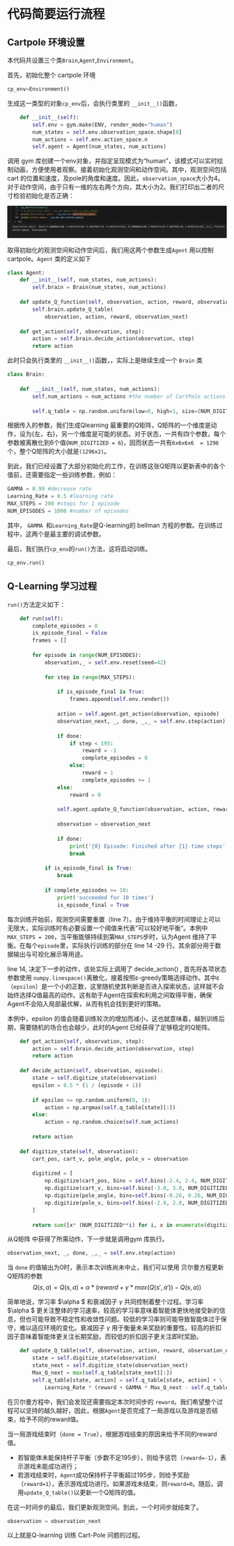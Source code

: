 # 代码简要运行流程

## Cartpole 环境设置

本代码共设置三个类`Brain`,`Agent`,`Environment`。

首先，初始化整个 cartpole 环境

```python
cp_env=Environment()
```

生成这一类型的对象`cp_env`后，会执行类里的 `__init__()`函数，

```python
    def __init__(self):
        self.env = gym.make(ENV, render_mode="human")
        num_states = self.env.observation_space.shape[0] 
        num_actions = self.env.action_space.n 
        self.agent = Agent(num_states, num_actions) 
```

调用 gym 库创建一个env对象，并指定呈现模式为“human”，该模式可以实时绘制动画，方便使用者观察。接着初始化观测空间和动作空间。其中，观测空间包括cart 的位置和速度，及pole的角度和速度。因此，`observation_space`大小为4。对于动作空间，由于只有一维的左右两个方向，其大小为2。我们打印出二者的尺寸检验初始化是否正确：

![f1](.\details_fig\f1.png)

取得初始化的观测空间和动作空间后，我们用这两个参数生成`Agent` 用以控制 cartpole。`Agent` 类的定义如下

```python
class Agent:
    def __init__(self, num_states, num_actions):
        self.brain = Brain(num_states, num_actions)
    
    def update_Q_function(self, observation, action, reward, observation_next):
        self.brain.update_Q_table(
            observation, action, reward, observation_next)
 
    def get_action(self, observation, step):
        action = self.brain.decide_action(observation, step)
        return action
```

此时只会执行类里的 `__init__()`函数，，实际上是继续生成一个 `Brain` 类

```python
class Brain:
    
    def  __init__(self, num_states, num_actions):
        self.num_actions = num_actions #the number of CartPole actions
    
        self.q_table = np.random.uniform(low=0, high=1, size=(NUM_DIGITIZED**num_states, num_actions)) 
```

根据传入的参数，我们生成Qlearning 最重要的Q矩阵，Q矩阵的一个维度是动作，设为{左，右}，另一个维度是可能的状态。对于状态，一共有四个参数，每个参数被离散化到6个值(`NUM_DIGITIZED = 6`)，因而状态一共有`6x6x6x6  = 1296` 个，整个Q矩阵的大小就是`(1296x2)`。

到此，我们已经设置了大部分初始化的工作，在训练这张Q矩阵以更新表中的各个值前，还需要指定一些训练参数，例如：

```python
GAMMA = 0.99 #decrease rate
Learning_Rate = 0.5 #learning rate
MAX_STEPS = 200 #steps for 1 episode
NUM_EPISODES = 1000 #number of episodes
```

其中， `GAMMA `和`Learning_Rate`是Q-learning的 bellman 方程的参数。在训练过程中，这两个是最主要的调试参数。

最后，我们执行`cp_env`的`run()`方法，这将启动训练。

```python
cp_env.run()
```

## Q-Learning 学习过程

`run()`方法定义如下：

```python
    def run(self):
        complete_episodes = 0 
        is_episode_final = False 
        frames = []
        
        for episode in range(NUM_EPISODES): 
            observation,_ = self.env.reset(seed=42)  
            
            for step in range(MAX_STEPS):  
                
                if is_episode_final is True:  
                    frames.append(self.env.render())
                    
                action = self.agent.get_action(observation, episode)            
                observation_next, _, done, _,_ = self.env.step(action)          
                
                if done: 
                    if step < 195:
                        reward = -1  
                        complete_episodes = 0  
                    else:   
                        reward = 1  
                        complete_episodes += 1  
                else:
                    reward = 0   
                
                self.agent.update_Q_function(observation, action, reward, observation_next)
                
                observation = observation_next
                
                if done:
                    print('{0} Episode: Finished after {1} time steps'.format(episode, step + 1))
                    break
                
            if is_episode_final is True:  
                break
                    
            if complete_episodes >= 10:
                print('succeeded for 10 times')
                is_episode_final = True
```

每次训练开始前，观测空间需要重置（line 7）。由于维持平衡的时间理论上可以无限大，实际训练时有必要设置一个阈值来代表”可以较好地平衡“。本例中`MAX_STEPS = 200`，当平衡能够持续到第`MAX_STEPS`步时，认为Agent 维持了平衡。在每个`episode`里，实际执行训练的部分在 line 14 -29 行。其余部分用于数据输出与可视化展示等用途。

line 14, 决定下一步的动作，该处实际上调用了 decide_action() , 首先将各项状态参数使用 `numpy.linespace()`离散化，接着按照ε-greedy策略选择动作。其中ε（`epsilon`）是一个小的正数，这里随机使其判断是否进入探索状态，这样就不会始终选择Q值最高的动作。这有助于Agent在探索和利用之间取得平衡，确保Agent不会陷入局部最优解，从而有机会找到更好的策略。

本例中，epsilon 的值会随着训练轮次的增加而减小，这也就意味着，越到训练后期，需要随机的场合也会越少，此时的Agent 已经获得了足够稳定的Q矩阵。

```python
    def get_action(self, observation, step):
        action = self.brain.decide_action(observation, step)
        return action
    
    def decide_action(self, observation, episode):
        state = self.digitize_state(observation)
        epsilon = 0.5 * (1 / (episode + 1))
        
        if epsilon <= np.random.uniform(0, 1):
            action = np.argmax(self.q_table[state][:])
        else:
            action = np.random.choice(self.num_actions)
            
        return action
        
    def digitize_state(self, observation):
        cart_pos, cart_v, pole_angle, pole_v = observation
        
        digitized = [
            np.digitize(cart_pos, bins = self.bins(-2.4, 2.4, NUM_DIGITIZED)),
            np.digitize(cart_v, bins=self.bins(-3.0, 3.0, NUM_DIGITIZED)),
            np.digitize(pole_angle, bins=self.bins(-0.26, 0.26, NUM_DIGITIZED)), 
            np.digitize(pole_v, bins=self.bins(-2.0, 2.0, NUM_DIGITIZED))
        ]
        
        return sum([x* (NUM_DIGITIZED**i) for i, x in enumerate(digitized)])
```

从Q矩阵 中获得了所需动作，下一步就是调用gym 库执行。

```python
observation_next, _, done, _,_ = self.env.step(action)    
```

当 `done` 的值输出为0时，表示本次训练尚未中止，我们可以使用 贝尔曼方程更新Q矩阵的参数
$$
Q(s, a) = Q(s, a) + α * (reward + \gamma * max(Q(s', a'))- Q(s, a)) \tag{1}
$$


简单地说，学习率 $\alpha $ 和衰减因子 $\gamma$ 共同控制着整个过程。学习率 $\alpha $ 更关注整体的学习速率，较高的学习率意味着智能体更快地接受新的信息，但也可能导致不稳定性和收敛性问题。较低的学习率则可能导致智能体过于保守，难以适应环境的变化。衰减因子 $\gamma$ 用于衡量未来奖励的重要性。较高的折扣因子意味着智能体更关注长期奖励，而较低的折扣因子更关注即时奖励。

```python
    def update_Q_table(self, observation, action, reward, observation_next):
        state = self.digitize_state(observation)
        state_next = self.digitize_state(observation_next)
        Max_Q_next = max(self.q_table[state_next][:])
        self.q_table[state, action] = self.q_table[state, action] + \
            Learning_Rate * (reward + GAMMA * Max_Q_next - self.q_table[state, action])
```

在贝尔曼方程中，我们会发现还需要指定本次时间步的 `reward`。我们希望整个过程可以坚持的越久越好，因此，根据`Agent`是否完成了一局游戏以及游戏是否结束，给予不同的reward值。

当一局游戏结束时（`done = True`），根据游戏结束的原因来给予不同的reward值。

* 若智能体未能保持杆子平衡（步数不足195步），则给予惩罚（`reward=-1`），表示游戏未能成功进行；
* 若游戏结束时，`Agent`成功保持杆子平衡超过195步，则给予奖励（`reward=1`），表示游戏成功进行。如果游戏未结束，则`reward=0`。随后，调用`update_Q_table()`以更新一个Q矩阵的值。

在这一时间步的最后，我们更新观测空间。到此，一个时间步就结束了。

```python
observation = observation_next
```

以上就是Q-learning 训练 Cart-Pole 问题的过程。
